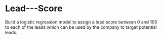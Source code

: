# Lead---Score
Build a logistic regression model to assign a lead score between 0 and 100 to each of the leads which can be used by the company to target potential leads.
